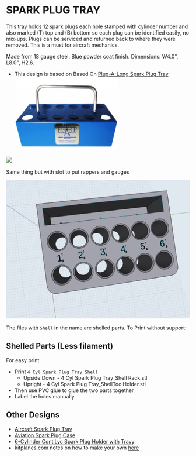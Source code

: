 # SPARK PLUG TRAY

This tray holds 12 spark plugs each hole stamped with cylinder number and also marked (T) top and (B) bottom so each plug can be identified easily, no mix-ups. Plugs can be serviced and returned back to where they were removed. This is a must for aircraft mechanics.

Made from 18 gauge steel.
Blue powder coat finish.
Dimensions: W4.0", L8.0", H2.6.

* This design is based on Based On [Plug-A-Long Spark Plug Tray](https://www.aircraftspruce.com/catalog/topages/plugalong.php#productMainImage)
![](images/plug-a-long.png)


![](images/4cyl_shell.gif)


Same thing but with slot to put rappers and gauges

![Storage Slot](images/SparkPlugTray_w_tool_storage.PNG)

The files with `Shell` in the name are shelled parts. To Print without support:

## Shelled Parts (Less filament)

For easy print

* Print `4 Cyl Spark Plug Tray Shell`
	* Upside Down - 4 Cyl Spark Plug Tray_Shell Rack.stl
	* Upright - 4 Cyl Spark Plug Tray_ShellToolHolder.stl 
* Then use PVC glue to glue the two parts together
* Label the holes manually



## Other Designs

* [Aircraft Spark Plug Tray](https://www.thingiverse.com/thing:3587648)
* [Aviation Spark Plug Case](https://www.thingiverse.com/thing:3677959)
* [6-Cylinder ContiLyc Spark Plug Holder with Travy](https://www.thingiverse.com/thing:4618692)
* kitplanes.com notes on how to make your own [here](https://www.kitplanes.com/engine-beat-56/)
